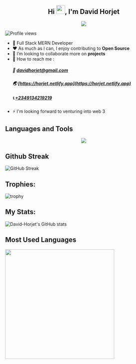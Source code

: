 <h2 align="center">Hi <img src="https://media.giphy.com/media/hvRJCLFzcasrR4ia7z/giphy.gif" width="28">, I'm David Horjet</h2>

<p align="center">
  <a href="https://github.com/DenverCoder1/readme-typing-svg"><img src="https://readme-typing-svg.herokuapp.com?lines=Front+End+Developer;Back+End+Developer;Open%20Source&center=true&width=640&height=55"></a>
</p> 

![Profile views](https://gpvc.arturio.dev/David-Horjet)  

- 🚧 Full Stack MERN Developer
- ❤️ As much as I can, I enjoy contributing to **Open Source**
- 👯 I’m looking to collaborate more on **projects**
- 💬 How to reach me :
    ##### 📧 [davidhorjet@gmail.com](mailto:davidhorjet@gmail.com)  
    ##### 🌏 [https://horjet.netlify.app](https://horjet.netlify.app)
    ##### 📞 [+2349134219219](tel:+2349134219219)
- ⚡ I'm looking forward to venturing into web 3

## Languages and Tools
<p align="center">
  <a href="https://skillicons.dev">
    <img src="https://skillicons.dev/icons?i=react,redux,ts,unity,mongodb,git,css,blender,arduino,c,express,firebase,figma,git,github,heroku,js,postman,cs,docker,aws,cpp," />
  </a>
</p>


## Github Streak
![GitHub Streak](https://github-readme-streak-stats.herokuapp.com?user=David-Horjet&theme=cobalt&date_format=j%20M%5B%20Y%5D&background=000000&border=7536B2&stroke=9243DD&ring=89502D&fire=FF9554&currStreakNum=D280FF&sideNums=BC52FF&currStreakLabel=64EAE2&sideLabels=48A8A2&dates=A42EE5)
## Trophies:
![trophy](https://github-profile-trophy.vercel.app/?username=David-Horjet&theme=onedark)
## My Stats:
![David-Horjet's GitHub stats](https://github-readme-stats.vercel.app/api?username=David-Horjet&theme=tokyonight&show_icons=true)
## Most Used Languages
 <img width="350" src="https://github-readme-stats.vercel.app/api/top-langs/?username=David-Horjet&layout=compact&title_color=00ff00&text_color=00ff00&langs_count=7&bg_color=000"/>
<!---
David-Horjet/David-Horjet is a ✨ special ✨ repository because its `README.md` (this file) appears on your GitHub profile.
You can click the Preview link to take a look at your changes.
--->

